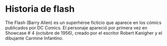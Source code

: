 # Historia de flash

The Flash (Barry Allen) es un superhéroe ficticio que aparece en los cómics publicados por DC Comics. El personaje apareció por primera vez en Showcase # 4 (octubre de 1956), creado por el escritor Robert Kanigher y el dibujante Carmine Infantino.
